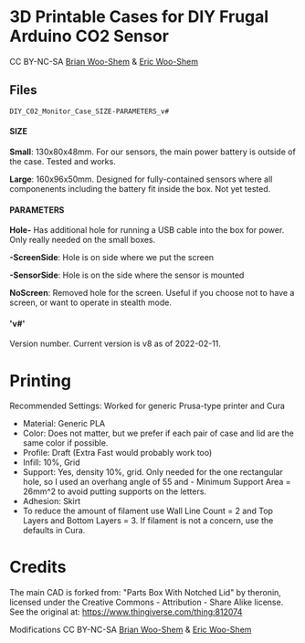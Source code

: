 # 3D Printable Cases for DIY Frugal Arduino CO2 Sensor

CC BY-NC-SA [Brian Woo-Shem](https://www.brianwooshem.com) & [Eric Woo-Shem](https://github.com/ericwooshem)

## Files

`DIY_C02_Monitor_Case_SIZE-PARAMETERS_v#`

#### SIZE

**Small**: 130x80x48mm. For our sensors, the main power battery is outside of the case. Tested and works.

**Large**: 160x96x50mm. Designed for fully-contained sensors where all componenents including the battery fit inside the box. Not yet tested.


#### PARAMETERS

**Hole-** Has additional hole for running a USB cable into the box for power. Only really needed on the small boxes.

**-ScreenSide**: Hole is on side where we put the screen

**-SensorSide**: Hole is on the side where the sensor is mounted

**NoScreen**: Removed hole for the screen. Useful if you choose not to have a screen, or want to operate in stealth mode. 


#### 'v#'

Version number. Current version is v8 as of 2022-02-11.


# Printing

Recommended Settings: Worked for generic Prusa-type printer and Cura
- Material: Generic PLA
- Color: Does not matter, but we prefer if each pair of case and lid are the same color if possible.
- Profile: Draft (Extra Fast would probably work too)
- Infill: 10%, Grid
- Support: Yes, density 10%, grid. Only needed for the one rectangular hole, so I used an overhang angle of 55 and - Minimum Support Area = 26mm^2 to avoid putting supports on the letters.
- Adhesion: Skirt
- To reduce the amount of filament use Wall Line Count = 2 and Top Layers and Bottom Layers = 3. If filament is not a concern, use the defaults in Cura.


# Credits

The main CAD is forked from: 
"Parts Box With Notched Lid" by theronin, licensed under the Creative Commons - Attribution - Share Alike license. See the original at: https://www.thingiverse.com/thing:812074

Modifications CC BY-NC-SA [Brian Woo-Shem](https://www.brianwooshem.com) & [Eric Woo-Shem](https://github.com/ericwooshem)

